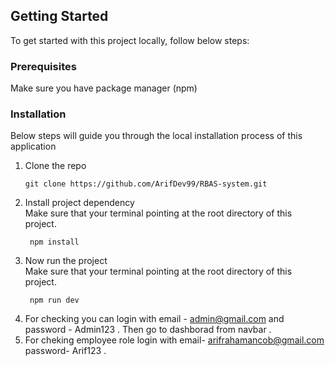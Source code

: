 ## Getting Started

To get started with this project locally, follow below steps:

### Prerequisites

Make sure you have package manager (npm)

### Installation

Below steps will guide you through the local installation process of this application

1. Clone the repo
   ```
   git clone https://github.com/ArifDev99/RBAS-system.git
   ```
2. Install project dependency<br />
Make sure that your terminal pointing at the root directory of this project.
   ```
    npm install
   ```
3. Now run the project<br />
Make sure that your terminal pointing at the root directory of this project.
   ```
    npm run dev
   ```
4. For checking you can login with email - admin@gmail.com  and password - Admin123 . Then go to dashborad from navbar .
5. For cheking employee role login with email- arifrahamancob@gmail.com password- Arif123 .


